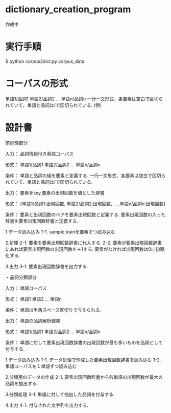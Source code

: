 # dictionary_creation_program
作成中

# 実行手順
$ python corpus2dict.py corpus_data

# コーパスの形式
単語1/品詞1 単語2/品詞2 ... 単語n/品詞n
一行一文形式、各要素は空白で区切られていて、単語と品詞は/で区切られている.
(例)

# 設計書
前処理部分

入力：
品詞情報付き英語コーパス

形式：
単語1/品詞1 単語2/品詞2 ... 単語n/品詞n

条件：
単語と品詞の組を要素と定義する.
一行一文形式、各要素は空白で区切られていて、単語と品詞は/で区切られている.

出力：
要素をkey,要素の出現回数を値とした辞書

形式：
{単語1/品詞1:出現回数, 単語2/品詞2:出現回数, ... ,単語n/品詞n:出現回数}

条件：
要素と出現回数のペアを要素出現回数と定義する.
要素出現回数の入った辞書を要素出現回数辞書と定義する.

1.データ読み込み
1-1.
sample.trainを要素ずつ読み込む

2.処理
2-1.
要素を要素出現回数辞書に代入する.
2-2.
要素が要素出現回数辞書にあれば要素出現回数の出現回数を＋1する.
要素がなければ出現回数は0に初期化する.

3.出力
3-1.
要素出現回数辞書を出力する.



・品詞分類部分

入力：
単語コーパス

形式：
単語1 単語2 ... 単語n

条件：
単語は半角スペース区切りで与えられる.

出力：
単語の品詞解析結果

形式：
単語1/品詞1 単語2/品詞2 ... 単語n/品詞n

条件：
単語に対して要素出現回数辞書の出現回数が最も多いものを品詞として付与する.


1.データ読み込み
1-1.
データ処理で作成した要素出現回数辞書を読み込む
1-2.
単語コーパスを１単語ずつ読み込む

2.分類用のデータの作成
2-1.
要素出現回数辞書から各単語の出現回数が最大の品詞を抽出する.

3.分類処理
3-1.
単語に対して抽出した品詞を付与する.

4.出力
4-1.
付与された文字列を出力する.



